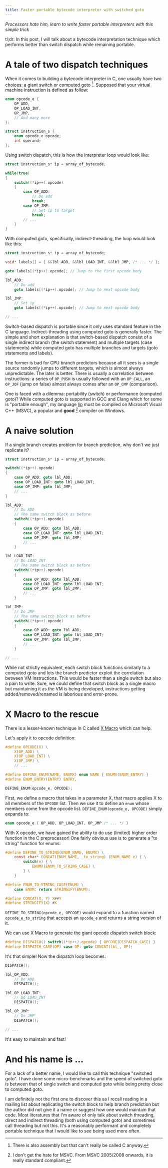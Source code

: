 ```yaml
---
title: Faster portable bytecode interpreter with switched goto
---
```


_Processors hate him, learn to write faster portable interpreters with this simple trick_

tl;dr: In this post, I will talk about a bytecode interpretation technique which performs better than switch dispatch while remaining portable.

# A tale of two dispatch techniques

When it comes to building a bytecode interpreter in C, one usually have two choices: a giant switch or computed goto [^1].
Supposed that your virtual machine instruction is defined as follow:

```c
enum opcode_e {
	OP_ADD,
	OP_LOAD_INT,
	OP_JMP,
	// And many more
};

struct instruction_s {
	enum opcode_e opcode;
	int operand;	
};
```

Using switch dispatch, this is how the interpreter loop would look like:

```c
struct instruction_s* ip = array_of_bytecode;

while(true)
{
	switch((*ip++).opcode)
	{
		case OP_ADD:
			// Do add
			break;
		case OP_JMP:
			// Set ip to target
			break;
		// ...
	}
}
```

With computed goto, specifically, indirect-threading, the loop would look like this:

```c
struct instruction_s* ip = array_of_bytecode;

void* labels[] = { &&lbl_ADD, &&lbl_LOAD_INT, &&lbl_JMP, /* ... */ };

goto labels[(*ip++).opcode]; // Jump to the first opcode body

lbl_ADD:
	// Do add
	goto labels[(*ip++).opcode]; // Jump to next opcode body

lbl_JMP:
	// Set ip
	goto labels[(*ip++).opcode]; // Jump to next opcode body

// ...
```

Switch-based dispatch is portable since it only uses standard feature in the C language.
Indirect-threading using computed goto is generally faster.
The simple and short explanation is that switch-based dispatch consist of a single indirect branch (the switch statement) and multiple targets (case statements) while computed goto has multiple branches and targets (goto statements and labels).

The former is bad for CPU branch predictors because all it sees is a single source randomly jumps to different targets, which is almost always unpredictable.
The later is better.
There is usually a correlation between instructions: a series of `OP_PUSH` is usually followed with an `OP_CALL`, an `OP_JOF` (jump on false) almost always comes after an `OP_CMP` (comparison).

One is faced with a dilemma: portability (switch) or performance (computed goto)?
While computed goto is supported in GCC and Clang which for some is "portable enough", my language [lip](https://github.com/bullno1/lip) must be compiled on Microsoft Visual C++ (MSVC), a popular and **good** [^2] compiler on Windows.

# A naive solution

If a single branch creates problem for branch prediction, why don't we just replicate it?

```c
struct instruction_s* ip = array_of_bytecode;

switch((*ip++).opcode)
{
	case OP_ADD: goto lbl_ADD;
	case OP_LOAD_INT: goto lbl_LOAD_INT;
	case OP_JMP: goto lbl_JMP;
	// ...
}

lbl_ADD:
	// Do ADD
	// The same switch block as before
	switch((*ip++).opcode)
	{
		case OP_ADD: goto lbl_ADD;
		case OP_LOAD_INT: goto lbl_LOAD_INT;
		case OP_JMP: goto lbl_JMP;
		// ...
	}

lbl_LOAD_INT:
	// Do LOAD_INT
	// The same switch block as before
	switch((*ip++).opcode)
	{
		case OP_ADD: goto lbl_ADD;
		case OP_LOAD_INT: goto lbl_LOAD_INT;
		case OP_JMP: goto lbl_JMP;
		// ...
	}

lbl_JMP:
	// Do JMP
	// The same switch block as before
	switch((*ip++).opcode)
	{
		case OP_ADD: goto lbl_ADD;
		case OP_LOAD_INT: goto lbl_LOAD_INT;
		case OP_JMP: goto lbl_JMP;
		// ...
	}

// ...
```

While not strictly equivalent, each switch block functions similarly to a computed goto and lets the branch predictor exploit the correlation between VM instructions.
This would be faster than a single switch but also a pain to write.
Sure, we could define that switch block as a single macro but maintaining it as the VM is being developed, instructions getting added/removed/renamed is laborious and error-prone.

# X Macro to the rescue

There is a lesser-known technique in C called [X Macro](https://en.wikipedia.org/wiki/X_Macro) which can help.

Let's apply it to opcode definition:

```c
#define OPCODE(X) \
	X(OP_ADD) \
	X(OP_LOAD_INT) \
	X(OP_JMP) \
	// ...

#define DEFINE_ENUM(NAME, ENUMX) enum NAME { ENUMX(ENUM_ENTRY) }
#define ENUM_ENTRY(ENTRY) ENTRY,

DEFINE_ENUM(opcode_e, OPCODE);
```

First, we define a macro that takes in a parameter X, that macro applies X to all members of the `OPCODE` list.
Then we use it to define an `enum` whose members come from the opcode list.
`DEFINE_ENUM(opcode_e, OPCODE)` simply expands to:

```c
enum opcode_e { OP_ADD, OP_LOAD_INT, OP_JMP /* ... */ }
```

With X opcode, we have gained the ability to do use (limited) higher order function in the C preprocessor!
One fairly obvious use is to generate a "to string" function for enums:

```c
#define DEFINE_TO_STRING(ENUM_NAME, ENUMX) \
	const char* CONCAT(ENUM_NAME, _to_string) (ENUM_NAME e) { \
		switch(e) { \
			ENUMX(ENUM_TO_STRING_CASE) \
		} \
	}

#define ENUM_TO_STRING_CASE(ENUM) \
	case ENUM: return STRINGIFY(ENUM);

#define CONCAT(X, Y) X##Y
#define STRINGIFY(X) #X
```

`DEFINE_TO_STRING(opcode_e, OPCODE)` would expand to a function named `opcode_e_to_string` that accepts an `opcode_e` and returns a string version of it.

We can use X Macro to generate the giant opcode dispatch switch block:

```c
#define DISPATCH() switch((*ip++).opcode) { OPCODE(DISPATCH_CASE) }
#define DISPATCH_CASE(OP) case OP: goto CONCAT(lbl_, OP);
```

It's that simple!
Now the dispatch loop becomes:

```c
DISPATCH();

lbl_OP_ADD:
	// Do ADD
	DISPATCH();

lbl_OP_LOAD_INT:
	// Do LOAD_INT
	DISPATCH();

lbl_OP_JMP:
	// Do JMP
	DISPATCH();

// ...
```

It's easy to maintain and fast!

# And his name is ...

For a lack of a better name, I would like to call this technique "switched goto".
I have done some micro-benchmarks and the speed of switched goto is between that of single switch and computed goto while being pretty close to computed goto.

I am definitely not the first one to discover this as I recall reading in a mailing list about replicating the switch block to help branch prediction but the author did not give it a name or suggest how one would maintain that code.
Most literatures that I'm aware of only talk about switch threading, direct and indirect threading (both using computed goto) and sometimes call threading but not this.
It's a reasonably performant and completely portable technique that I would like to see being used more often.

[^1]: There is also assembly but that can't really be called C anyway.
[^2]: I don't get the hate for MSVC. From MSVC 2005/2008 onwards, it is really standard compliant.
